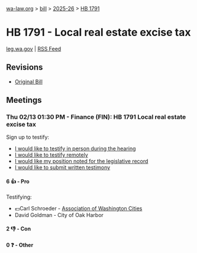 [wa-law.org](/) > [bill](/bill/) > [2025-26](/bill/2025-26/) > [HB 1791](/bill/2025-26/hb/1791/)

# HB 1791 - Local real estate excise tax
[leg.wa.gov](https://app.leg.wa.gov/billsummary?BillNumber=1791&Year=2025&Initiative=false) | [RSS Feed](./rss.xml)

## Revisions
* [Original Bill](1/)

## Meetings
### Thu 02/13 01:30 PM - Finance (FIN): HB 1791 Local real estate excise tax
Sign up to testify:
* [I would like to testify in person during the hearing](https://app.leg.wa.gov/csi/Testifier/Add?chamber=House&mId=32721&aId=163106&caId=25606&tId=1)
* [I would like to testify remotely](https://app.leg.wa.gov/csi/Testifier/Add?chamber=House&mId=32721&aId=163106&caId=25606&tId=2)
* [I would like my position noted for the legislative record](https://app.leg.wa.gov/csi/Testifier/Add?chamber=House&mId=32721&aId=163106&caId=25606&tId=3)
* [I would like to submit written testimony](https://app.leg.wa.gov/csi/Testifier/Add?chamber=House&mId=32721&aId=163106&caId=25606&tId=4)

#### 6 👍 - Pro
Testifying:
* 💵Carl Schroeder - [Association of Washington Cities](/org/association_of_washington_cities/)
* David Goldman - City of Oak Harbor

#### 2 👎 - Con

#### 0 ❓ - Other
